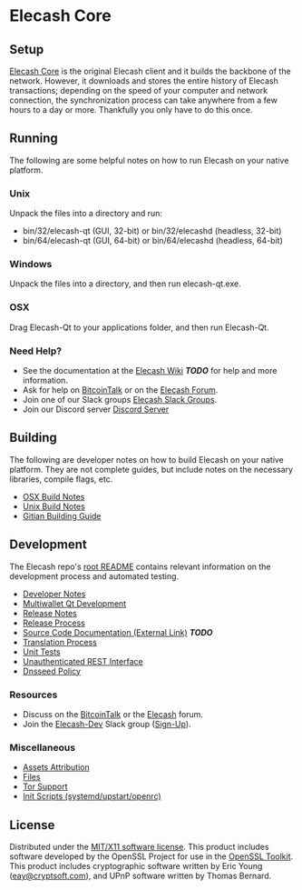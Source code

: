 Elecash Core
=====================

Setup
---------------------
[Elecash Core](http://elecash.org/wallet) is the original Elecash client and it builds the backbone of the network. However, it downloads and stores the entire history of Elecash transactions; depending on the speed of your computer and network connection, the synchronization process can take anywhere from a few hours to a day or more. Thankfully you only have to do this once.

Running
---------------------
The following are some helpful notes on how to run Elecash on your native platform.

### Unix

Unpack the files into a directory and run:

- bin/32/elecash-qt (GUI, 32-bit) or bin/32/elecashd (headless, 32-bit)
- bin/64/elecash-qt (GUI, 64-bit) or bin/64/elecashd (headless, 64-bit)

### Windows

Unpack the files into a directory, and then run elecash-qt.exe.

### OSX

Drag Elecash-Qt to your applications folder, and then run Elecash-Qt.

### Need Help?

* See the documentation at the [Elecash Wiki](https://en.bitcoin.it/wiki/Main_Page) ***TODO***
for help and more information.
* Ask for help on [BitcoinTalk](https://bitcointalk.org/index.php?topic=1262920.0) or on the [Elecash Forum](http://forum.elecash.org/).
* Join one of our Slack groups [Elecash Slack Groups](https://elecash.org/slack-logins/).
* Join our Discord server [Discord Server](https://discord.gg/dTRhamf)

Building
---------------------
The following are developer notes on how to build Elecash on your native platform. They are not complete guides, but include notes on the necessary libraries, compile flags, etc.

- [OSX Build Notes](build-osx.md)
- [Unix Build Notes](build-unix.md)
- [Gitian Building Guide](gitian-building.md)

Development
---------------------
The Elecash repo's [root README](https://github.com/elecashproject/Elecash/blob/master/README.md) contains relevant information on the development process and automated testing.

- [Developer Notes](developer-notes.md)
- [Multiwallet Qt Development](multiwallet-qt.md)
- [Release Notes](release-notes.md)
- [Release Process](release-process.md)
- [Source Code Documentation (External Link)](https://dev.visucore.com/bitcoin/doxygen/) ***TODO***
- [Translation Process](translation_process.md)
- [Unit Tests](unit-tests.md)
- [Unauthenticated REST Interface](REST-interface.md)
- [Dnsseed Policy](dnsseed-policy.md)

### Resources

* Discuss on the [BitcoinTalk](https://bitcointalk.org/index.php?topic=1262920.0) or the [Elecash](http://forum.elecash.org/) forum.
* Join the [Elecash-Dev](https://elecash-dev.slack.com/) Slack group ([Sign-Up](https://elecash-dev.herokuapp.com/)).

### Miscellaneous
- [Assets Attribution](assets-attribution.md)
- [Files](files.md)
- [Tor Support](tor.md)
- [Init Scripts (systemd/upstart/openrc)](init.md)

License
---------------------
Distributed under the [MIT/X11 software license](http://www.opensource.org/licenses/mit-license.php).
This product includes software developed by the OpenSSL Project for use in the [OpenSSL Toolkit](https://www.openssl.org/). This product includes
cryptographic software written by Eric Young ([eay@cryptsoft.com](mailto:eay@cryptsoft.com)), and UPnP software written by Thomas Bernard.
